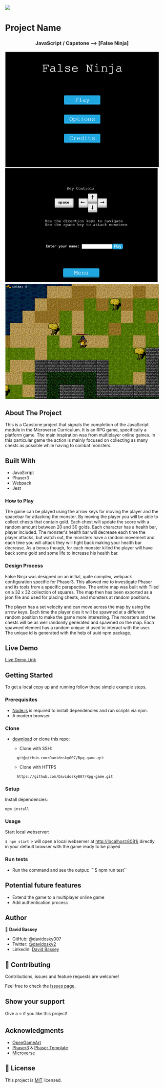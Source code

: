 ![](https://img.shields.io/badge/Microverse-blueviolet)

# Project Name

  <h3 align="center">JavaScript / Capstone --> [False Ninja]</h3>

![screenshot](./src/assets/Screenshot1.png)
![screenshot](./src/assets/Screenshot2.png)
![screenshot](./src/assets/Screenshot3.png)

<!-- ABOUT THE PROJECT -->
## About The Project

This is a Capstone project that signals the completion of the JavaScript module in the Microverse Curriculum.
It is an RPG game, specifically a platform game. The main inspiration was from multiplayer online games.
In this particular game the action is mainly focused on collecting as many chests as possible while having to combat monsters.

## Built With

* JavaScript
* Phaser3
* Webpack
* Jest

### How to Play

The game can be played using the arrow keys for moving the player and the spacebar for attacking the monster.
By moving the player you will be able to collect chests that contain gold. Each chest will update the score with a random amount between 20 and 30 golds.
Each character has a health bar, player included. The monster's health bar will decrease each time the player attacks, but watch out, the monsters have a random movement and each time you will attack they will fight back making your health bar decrease.
As a bonus though, for each monster killed the player will have back some gold and some life to increase his health bar.

### Design Process

False Ninja was designed on an initial, quite complex, webpack configuration specific for Phaser3. This allowed me to investigate Phaser and its tools from a specific perspective. The entire map was built with Tiled on a 32 x 32 collection of squares. The map then has been exported as a json file and used for placing chests, and monsters at random positions.

The player has a set velocity and can move across the map by using the arrow keys. Each time the player dies it will be spawned at a different random position to make the game more interesting. The monsters and the chests will be as well randomly generated and spawned on the map. Each spawned element has a random unique id used to interact with the user. The unique id is generated with the help of uuid npm package.

## Live Demo

[Live Demo Link](https://davidosky007.github.io/Rpg-game/)

## Getting Started

To get a local copy up and running follow these simple example steps.

### Prerequisites

* [Node.js](https://nodejs.org/) is required to install dependencies and run scripts via npm.
* A modern browser

### Clone

* [download](https://github.com/Davidosky007/Rpg-game/archive/refs/heads/feature-1.zip) or clone this repo:
  * Clone with SSH:

  ```
    git@github.com:Davidosky007/Rpg-game.git
  ```

  * Clone with HTTPS

  ```
    https://github.com/Davidosky007/Rpg-game.git

### Setup

Install dependencies:

```
npm install
```

### Usage

Start local webserver:

```$ npm start``` > will open a local webserver at <http://localhost:8081/> directly in your default browser with the game ready to be played

### Run tests

* Run the command and see the output:
```$ npm run test``


## Potential future features

* Extend the game to a multiplayer online game
* Add authentication process


## Author

👤 **David Bassey**

* GitHub: [@davidosky007](https://github.com/davidosky007)
* Twitter: [@davidosky2](https://twitter.com/Davidosky2)
* LinkedIn: [David Bassey](https://www.linkedin.com/in/david-bassey-akan/)

## :handshake: Contributing

Contributions, issues and feature requests are welcome!

Feel free to check the [issues page](https://github.com/Davidosky007/Rpg-game/issues).

## Show your support

Give a :star: if you like this project!

## Acknowledgments

* [OpenGameArt](https://opengameart.org/)
* [Phaser3](https://phaser.io/phaser3) & [Phaser Template](https://github.com/photonstorm/phaser3-project-template)
* [Microverse](https://www.microverse.org/)

## 📝 License

This project is [MIT](lic.url) licensed.
